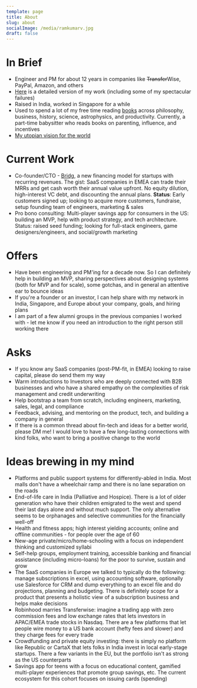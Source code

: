 ```yaml
---
template: page
title: About
slug: about
socialImage: /media/ramkumarv.jpg
draft: false
---
```

# In Brief

* Engineer and PM for about 12 years in companies like ~~Transfer~~Wise, PayPal, Amazon, and others
* [Here](https://www.notion.so/Ramkumar-Venkataraman-0eab07d8c67141c885cee83bb1c91773) is a detailed version of my work (including some of my spectacular failures)
* Raised in India, worked in Singapore for a while
* Used to spend a lot of my free time reading [books](https://www.ramkumarvenkat.xyz/pages/books) across philosophy, business, history, science, astrophysics, and productivity. Currently, a part-time babysitter who reads books on parenting, influence, and incentives
* [My utopian vision for the world](https://www.ramkumarvenkat.xyz/posts/vision)

# Current Work

* Co-founder/CTO - [Bridg](https://www.bridg.app/), a new financing model for startups with recurring revenues. The gist: SaaS companies in EMEA can trade their MRRs and get cash worth their annual value upfront. No equity dilution, high-interest VC debt, and discounting the annual plans. **Status**: Early customers signed up; looking to acquire more customers, fundraise, setup founding team of engineers, marketing & sales
* Pro bono consulting: Multi-player savings app for consumers in the US: building an MVP, help with product strategy, and tech architecture. Status: raised seed funding; looking for full-stack engineers, game designers/engineers, and social/growth marketing

# Offers

* Have been engineering and PM'ing for a decade now. So I can definitely help in building an MVP, sharing perspectives about designing systems (both for MVP and for scale), some gotchas, and in general an attentive ear to bounce ideas
* If you're a founder or an investor, I can help share with my network in India, Singapore, and Europe about your company, goals, and hiring plans
* I am part of a few alumni groups in the previous companies I worked with - let me know if you need an introduction to the right person still working there

# Asks

* If you know any SaaS companies (post-PM-fit, in EMEA) looking to raise capital, please do send them my way
* Warm introductions to Investors who are deeply connected with B2B businesses and who have a shared empathy on the complexities of risk management and credit underwriting
* Help bootstrap a team from scratch, including engineers, marketing, sales, legal, and compliance
* Feedback, advising, and mentoring on the product, tech, and building a company in general
* If there is a common thread about fin-tech and ideas for a better world, please DM me! I would love to have a few long-lasting connections with kind folks, who want to bring a positive change to the world

# Ideas brewing in my mind

* Platforms and public support systems for differently-abled in India. Most malls don't have a wheelchair ramp and there is no lane separation on the roads
* End-of-life care in India (Palliative and Hospice). There is a lot of older generation who have their children emigrated to the west and spend their last days alone and without much support. The only alternative seems to be orphanages and selective communities for the financially well-off
* Health and fitness apps; high interest yielding accounts; online and offline communities - for people over the age of 60
* New-age private/micro/home-schooling with a focus on independent thinking and customized syllabi
* Self-help groups, employment training, accessible banking and financial assistance (including micro-loans) for the poor to survive, sustain and grow
* The SaaS companies in Europe we talked to typically do the following: manage subscriptions in excel, using accounting software, optionally use Salesforce for CRM and dump everything to an excel file and do projections, planning and budgeting. There is definitely scope for a product that presents a holistic view of a subscription business and helps make decisions
* Robinhood marries Transferwise: imagine a trading app with zero commission fees and low exchange rates that lets investors in APAC/EMEA trade stocks in Nasdaq. There are a few platforms that let people wire money to a US bank account (hefty fees and slower) and they charge fees for every trade
* Crowdfunding and private equity investing: there is simply no platform like Republic or CartaX that lets folks in India invest in local early-stage startups. There a few variants in the EU, but the portfolio isn't as strong as the US counterparts
* Savings app for teens with a focus on educational content, gamified multi-player experiences that promote group savings, etc. The current ecosystem for this cohort focuses on issuing cards (spending)